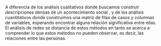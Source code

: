 A diferencia de los análisis cualitativos donde buscamos construir descripciones densas de un acontecimiento social , y de los análisis cuantitativos donde construimos una matriz de filas de casos y columnas de variables, esperando encontrar alguna relación significativa entre ellas. El análisis de redes se distancia de estos métodos en tanto se acerca a comprender lo que estos métodos no pueden observar, es decir, las relaciones entre las personas. 